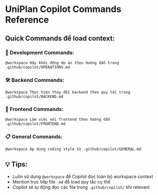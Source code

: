 # UniPlan Copilot Commands Reference

## Quick Commands để load context:

### 🚀 Development Commands:
```
@workspace Hãy khởi động dự án theo hướng dẫn trong .github/copilot/OPERATIONS.md
```

### 🛠️ Backend Commands:
```  
@workspace Thực hiện thay đổi backend theo quy tắc trong .github/copilot/BACKEND.md
```

### 🎨 Frontend Commands:
```
@workspace Làm việc với frontend theo hướng dẫn .github/copilot/FRONTEND.md  
```

### 📋 General Commands:
```
@workspace Áp dụng coding style từ .github/copilot/GENERAL.md
```

## 💡 Tips:
- Luôn sử dụng `@workspace` để Copilot đọc toàn bộ workspace context
- Mention trực tiếp file `.md` để load quy tắc cụ thể
- Copilot sẽ tự động đọc các file trong `.github/copilot/` khi relevant
